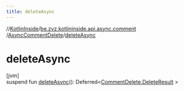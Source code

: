 ```yaml
---
title: deleteAsync
---
```

//[KotlinInside](../../../index.html)/[be.zvz.kotlininside.api.async.comment](../index.html)
/[AsyncCommentDelete](index.html)/[deleteAsync](delete-async.html)

# deleteAsync

[jvm]\
suspend fun [deleteAsync](delete-async.html)():
Deferred&lt;[CommentDelete.DeleteResult](../../be.zvz.kotlininside.api.comment/-comment-delete/-delete-result/index.html)
&gt;




